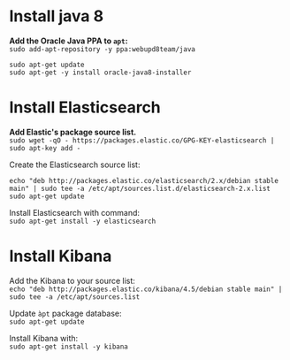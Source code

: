 # Install java 8 #

**Add the Oracle Java PPA to `apt`:**  
`sudo add-apt-repository -y ppa:webupd8team/java`  

```
sudo apt-get update  
sudo apt-get -y install oracle-java8-installer
```

# Install Elasticsearch #

**Add Elastic's package source list.**  
`sudo wget -qO - https://packages.elastic.co/GPG-KEY-elasticsearch | sudo apt-key add -`  

Create the Elasticsearch source list:  
```
echo "deb http://packages.elastic.co/elasticsearch/2.x/debian stable main" | sudo tee -a /etc/apt/sources.list.d/elasticsearch-2.x.list  
sudo apt-get update  
```

Install Elasticsearch with command:  
`sudo apt-get install -y elasticsearch`  
  
# Install Kibana #

Add the Kibana to your source list:  
`echo "deb http://packages.elastic.co/kibana/4.5/debian stable main" | sudo tee -a /etc/apt/sources.list`

Update `àpt` package database:  
`sudo apt-get update`

Install Kibana with:  
`sudo apt-get install -y kibana`  


